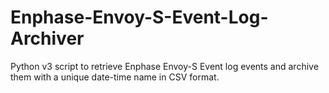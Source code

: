 # Enphase-Envoy-S-Event-Log-Archiver
Python v3 script to retrieve Enphase Envoy-S Event log events and archive them with a unique date-time name in CSV format.
